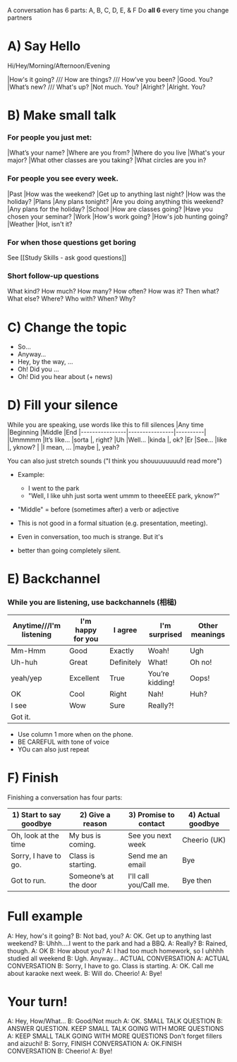 A conversation has 6 parts: A, B, C, D, E, & F
Do __all 6__ every time you change partners

# A) Say Hello
Hi/Hey/Morning/Afternoon/Evening

|How's it going? /// How are things? /// How’ve you been? |Good. You?
|What’s new? /// What's up? 					|Not much. You?
|Alright? 									|Alright. You?

# B) Make small talk
### For people you just met:
|What’s your name?	|Where are you from? 	                    |Where do you live
|What's your major?  |What other classes are you taking?			|What circles are you in?


### For people you see every week.
|Past 	|How was the weekend? 		|Get up to anything last night? |How was the holiday?
|Plans 	|Any plans tonight? 		|Are you doing anything this weekend? |Any plans for the holiday?
|School 	|How are classes going? 	|Have you chosen your seminar?
|Work	|How's work going? 			|How's job hunting going?
|Weather |Hot, isn't it?

### For when those questions get boring
See [[Study Skills - ask good questions]]

### Short follow-up questions
What kind? 	How much? How many? How often?
How was it? Then what? What else?
Where? Who with? When? Why?

# C) Change the topic
* So…
* Anyway…
* Hey, by the way, ...
* Oh! Did you ...
* Oh! Did you hear about (+ news)


# D) Fill your silence
While you are speaking, use words like this to fill silences
|Any time        |Beginning      |Middle     |End
|----------------|----------------|----------|
|Ummmmm			|It’s like...   |sorta      |, right?
|Uh              |Well...        |kinda      |, ok?
|Er  	        |See...         |like       |, yknow?
|	            |I mean, ...    |maybe        |, yeah?

You can also just stretch sounds ("I think you shouuuuuuuuld read more")

* Example:
    * I went to the park
    * "Well, I like uhh just sorta went ummm to theeeEEE park, yknow?"

* "Middle" = before (sometimes after) a verb or adjective
* This is not good in a formal situation (e.g. presentation, meeting).
* Even in conversation, too much is strange. But it's
* better than going completely silent.


# E) Backchannel
### While you are listening, use backchannels (相槌)
|Anytime///I'm listening |I'm happy for you  |I agree    |I'm surprised  |Other meanings
|------------------------|-------------------|-----------|-------------- |-----------
|Mm-Hmm                  |Good               |Exactly    |Woah!           |Ugh
|Uh-huh                  |Great              |Definitely |What!           |Oh no!
|yeah/yep                |Excellent          |True       |You’re kidding! |Oops!
|OK                      |Cool               |Right      |Nah!            |Huh?
|I see                   |Wow                |Sure       |Really?!        |
|Got it.                 |                   |           |

* Use column  1 more when on the phone.
* BE CAREFUL with tone of voice
* YOu can also just repeat

# F) Finish
Finishing a conversation has four parts:

|1) Start to say goodbye	|2) Give a reason		|3) Promise to contact	|4) Actual goodbye
|------------------------|-----------------------|-----------------------|---------------
|Oh, look at the time	|My bus is coming.		|See you next week 		|Cheerio (UK)
|Sorry, I have to go.	|Class is starting.		|Send me an email		|Bye
|Got to run.				|Someone’s at the door	|I'll call you/Call me.	|Bye then


# Full example
A: Hey, how's it going?
B: Not bad, you?
A: OK. Get up to anything last weekend?
B: Uhhh....I went to the park and had a BBQ.
A: Really?
B: Rained, though.
A: OK
B: How about you?
A: I had too much homework, so I uhhhh studied all weekend
B: Ugh. Anyway... ACTUAL CONVERSATION
A: ACTUAL CONVERSATION
B: Sorry, I have to go. Class is starting.
A: OK. Call me about karaoke next week.
B: Will do. Cheerio!
A: Bye!

# Your turn!
A: Hey, How/What...
B: Good/Not much
A: OK. SMALL TALK QUESTION
B: ANSWER QUESTION. KEEP SMALL TALK GOING WITH MORE QUESTIONS
A: KEEP SMALL TALK GOING WITH MORE QUESTIONS
<red>Don't forget fillers and aizuchi!</red>
B: Sorry, FINISH CONVERSATION
A: OK.FINISH CONVERSATION
B: Cheerio!
A: Bye!

